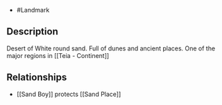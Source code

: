 - #Landmark
## Description
Desert of White round sand. Full of dunes and ancient places.
One of the major regions in [[Teia - Continent]]
## Relationships
- [[Sand Boy]] protects [[Sand Place]]